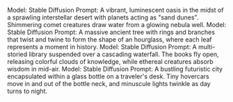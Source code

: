 Model: Stable Diffusion Prompt: A vibrant, luminescent oasis in the midst of a sprawling interstellar desert with planets acting as "sand dunes". Shimmering comet creatures draw water from a glowing nebula well.
Model: Stable Diffusion Prompt: A massive ancient tree with rings and branches that twist and twine to form the shape of an hourglass, where each leaf represents a moment in history.
Model: Stable Diffusion Prompt: A multi-storied library suspended over a cascading waterfall. The books fly open, releasing colorful clouds of knowledge, while ethereal creatures absorb wisdom in mid-air.
Model: Stable Diffusion Prompt: A bustling futuristic city encapsulated within a glass bottle on a traveler's desk. Tiny hovercars move in and out of the bottle neck, and minuscule lights twinkle as day turns to night.
